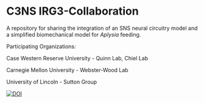 # C3NS IRG3-Collaboration
A repository for sharing the integration of an SNS neural circuitry model and a simplified biomechanical model for *Aplysia* feeding.

Participating Organizations:

Case Western Reserve University - Quinn Lab, Chiel Lab

Carnegie Mellon University - Webster-Wood Lab

University of Lincoln - Sutton Group

[![DOI](https://zenodo.org/badge/doi/10.5281/zenodo.10228820.svg)](http://dx.doi.org/10.5281/zenodo.10228820)